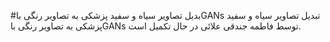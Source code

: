 #بدیل تصاویر سیاه و سفید پزشکی به تصاویر رنگی باGANs
تبدیل تصاویر سیاه و سفید پزشکی به تصاویر رنگی باGANs توسط فاطمه جندقی علائی در حال تکمیل است.
